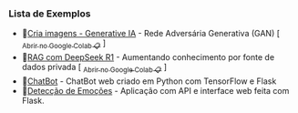 ### Lista de Exemplos

* 🔢[Cria imagens - Generative IA](https://github.com/leonardoms/AI_Samples/blob/main/GenAI%20-%20GAN%20from%20scratch.ipynb) - Rede Adversária Generativa (GAN) [ [<sub>Abrir no Google Colab 📋</sub>](http://colab.research.google.com/github/leonardoms/AI_Samples/blob/main/GenAI%20-%20GAN%20from%20scratch.ipynb) ]
* 🔏[RAG com DeepSeek R1](https://github.com/leonardoms/AI_Samples/blob/main/LangChain_RAG_DeepSeekR1.ipynb) - Aumentando conhecimento por fonte de dados privada [ [<sub>Abrir no Google Colab 📋</sub>](http://colab.research.google.com/github/leonardoms/AI_Samples/blob/main/LangChain_RAG_DeepSeekR1.ipynb) ]
* 🤖[ChatBot](https://github.com/leonardoms/AI_Samples/tree/main/chatbot) - ChatBot web criado em Python com TensorFlow e Flask
* 💌[Detecção de Emoções](https://github.com/leonardoms/EmotionDetector) - Aplicação com API e interface web feita com Flask. 
